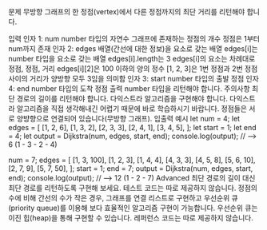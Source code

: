 문제
무방향 그래프의 한 정점(vertex)에서 다른 정점까지의 최단 거리를 리턴해야 합니다.

입력
인자 1: num
number 타입의 자연수
그래프에 존재하는 정점의 개수
정점은 1부터 num까지 존재
인자 2: edges
배열(간선에 대한 정보)을 요소로 갖는 배열
edges[i]는 number 타입을 요소로 갖는 배열
edges[i].length는 3
edges[i]의 요소는 차례대로 정점, 정점, 거리
edges[i][2]은 100 이하의 양의 정수
[1, 2, 3]은 1번 정점과 2번 정점 사이의 거리가 양방향 모두 3임을 의미함
인자 3: start
number 타입의 출발 정점
인자 4: end
number 타입의 도착 정점
출력
number 타입을 리턴해야 합니다.
주의사항
최단 경로의 길이를 리턴해야 합니다.
다익스트라 알고리즘을 구현해야 합니다.
다익스트라 알고리즘을 직접 생각해내긴 어렵기 때문에 바로 학습하시기 바랍니다.
정점들은 서로 양뱡향으로 연결되어 있습니다(무방향 그래프).
입출력 예시
let num = 4;
let edges = [
  [1, 2, 6],
  [1, 3, 2],
  [2, 3, 3],
  [2, 4, 1],
  [3, 4, 5],
];
let start = 1;
let end = 4;
let output = Dijkstra(num, edges, start, end);
console.log(output); // --> 6 (1 - 3 - 2 - 4)

num = 7;
edges = [
  [1, 3, 100],
  [1, 2, 3],
  [1, 4, 4],
  [4, 3, 3],
  [4, 5, 8],
  [5, 6, 10],
  [2, 7, 9],
  [5, 7, 50],
];
start = 1;
end = 7;
output = Dijkstra(num, edges, start, end);
console.log(output); // --> 12 (1 - 2 - 7)
Advanced
최단 경로의 길이 대신 최단 경로를 리턴하도록 구현해 보세요. 테스트 코드는 따로 제공하지 않습니다.
정점의 수에 비해 간선의 수가 작은 경우, 그래프를 연결 리스트로 구현하고 우선순위 큐(priority queue)를 이용해 보다 효율적인 알고리즘 구현이 가능합니다. 우선순위 큐는 이진 힙(heap)을 통해 구현할 수 있습니다. 레퍼런스 코드는 따로 제공하지 않습니다.